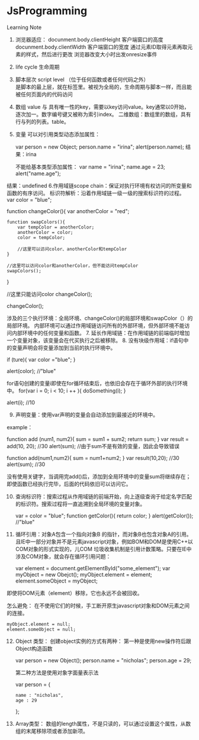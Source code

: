 JsProgramming
=============


Learning Note

1. 浏览器适应：
    docunment.body.clientHeight  客户端窗口的高度
    docunment.body.clientWidth   客户端窗口的宽度
    通过元素ID取得元素再取元素的样式，然后进行更改
    浏览器改变大小时出发onresize事件
2. life cycle 生命周期
3. 脚本层次 script level （位于任何函数或者任何代码之外）   
   是脚本的最上层，就在<script></script>标签里。被视为全局的，生命周期与脚本一样，而且能被任何页面内的代码访问
4. 数组
   value 与 具有唯一性的key，需要以key访问value。key通常以0开始，逐次加一。数字编号键又被称为索引index。
   二维数组：数组里的数组，具有行与列的列表。table。
5. 变量
   可以对引用类型动态添加属性：

   var person = new Object;
   person.name = "irina";
   alert(person.name);
结果：irina

    不能给基本类型添加属性：
    var name = "irina";
    name.age = 23;
    alert("name.age");
    
结果：undefined
6.作用域链scope chain：保证对执行环境有权访问的所变量和函数的有序访问。
  标识符解析：沿着作用域链一级一级的搜索标识符的过程。
  var color = "blue";
  
  function changeColor(){
    var anotherColor = "red";
    
    function swapColors(){
        var tempColor = anotherColor;
        anotherColor = color;
        color = tempColor;
        
        //这里可以访问color、anotherColor和tempColor
    }
    
    //这里可以访问color和anotherColor，但不能访问tempColor
    swapColors();
  }
  
  //这里只能访问color
  changeColor();
  
  changeColor();
  
涉及的三个执行环境：全局环境、changeColor()的局部环境和swapColor（）的局部环境。
  内部环境可以通过作用域链访问所有的外部环境，但外部环境不能访问内部环境中的任何变量和函数。
7. 延长作用域链：在作用域链的前端临时增加一个变量对象，该变量会在代买执行之后被移除。
8. 没有块级作用域：if语句中的变量声明会将变量添加到当前的执行环境中。

  if (ture){
    var color ="blue";
}

alert(color);  //"blue"

for语句创建的变量i即使在for循环结束后，也依旧会存在于循环外部的执行环境中。
  for(var i = 0; i < 10; i ++ ){
  doSomething(i);
  }
  
  alert(i);  //10
  
9. 声明变量：使用var声明的变量会自动添加到最接近的环境中。

example：

function add (num1, num2){
  sum = sum1 + sum2;
  return sum;
}
var result = add(10, 20);  //30
alert(sum);   //由于sum不是有效的变量，因此会导致错误


function add(num1,num2){
sum = num1+num2;
}
var result(10,20); //30
alert(sum);         //30

没有使用关键字，当调用完add()后，添加到全局环境中的变量sum将继续存在；即使函数已经执行完毕，后面的代码依旧可以访问它。

10. 查询标识符：搜索过程从作用域链的前端开始，向上逐级查询于给定名字匹配的标识符。搜索过程将一直追溯到全局环境的变量对象。

    var = color = "blue";
    function getColor(){
    return color;
}
alert(getColor()); //"blue"

11. 循环引用：对象A包含一个指向对象B 的指针，而对象B也包含对象A的引用。
    且IE中一部分对象并不是元素javascript对象，例如BOM和DOM是使用C++以COM对象的形式实现的，儿COM 垃圾收集机制是引用计数策略。只要在IE中涉及COM对象，就会存在循环引用问题：

    var element = document.getElementById("some_element");
    var myObject = new Obejct();
    myObject.element = element;
    element.someObject = myObject;
    
即使将DOM元素（element）移除，它也永远不会被回收。

怎么避免：
    在不使用它们的时候，手工断开原生javascript对象和DOM元素之间的连接。
    
    myObject.element = null;
    element.someObject = null;

12. Object 类型：
    创建object实例的方式有两种：
    第一种是使用new操作符后跟Object构造函数

    var person = new Object();
    person.name = "nicholas";
    person.age = 29;
    
    第二种方法是使用对象字面量表示法
    
    var person = {
    
        name : "nicholas",
        age : 29
        
    };
    
13. Array类型：
    数组的length属性，不是只读的，可以通过设置这个属性，从数组的末尾移除项或者添加新项。
